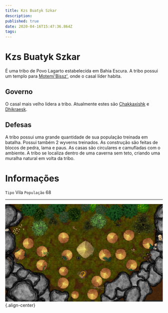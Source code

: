 ```yaml
---
title: Kzs Buatyk Szkar
description: 
published: true
date: 2020-04-16T15:47:36.864Z
tags: 
---
```


<!-- SUBTITLE: Visão geral sobre Kzs Buatyk Szkar -->

# Kzs Buatyk Szkar
É uma tribo de Povo Lagarto estabelecida em Bahia Escura. A tribo possui um templo para [Motemi'Bissz'](http://localhost/divindades/outros-deuses/motemibissz#motemibissz), onde o casal líder habita.

## Governo
O casal mais velho lidera a tribo. Atualmente estes são [Chakkaxishk](http://localhost/individuos/chakkaxishk#chakkaxishk) e [Dhikraesk](http://localhost/individuos/dhikraesk#dhikraesk).

## Defesas
A tribo possui uma grande quantidade de sua população treinada em batalha. Possui também 2 wyverns treinados. As construção são feitas de blocos de pedra, lama e paus. As casas são circulares e camufladas com o ambiente. A tribo se localiza dentro de uma caverna sem teto, criando uma muralha natural em volta da tribo.

# Informações
`Tipo` Vila
`População` 68

-----

![kzs-buatyk-szkar.jpg](/uploads/mapas/kzs-buatyk-szkar.jpg){.align-center}

